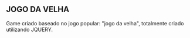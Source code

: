 JOGO DA VELHA
---------------
Game criado baseado no jogo popular: "jogo da velha",
totalmente criado utilizando JQUERY.